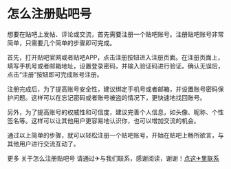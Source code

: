 # 怎么注册贴吧号

想要在贴吧上发帖、评论或交流，首先需要注册一个贴吧账号。注册贴吧账号非常简单，只需要几个简单的步骤即可完成。

首先，打开贴吧官网或者贴吧APP，点击注册按钮进入注册页面。在注册页面上，填写手机号或者邮箱地址，设置登录密码，并输入验证码进行验证。确认无误后，点击“注册”按钮即可完成账号注册。

注册完成后，为了提高账号安全性，建议绑定手机号或者邮箱，并设置账号密码保护问题。这样可以在忘记密码或者账号被盗的情况下，更快速地找回账号。

另外，为了提高账号的权威性和可信度，建议完善个人信息，如头像、昵称、个性签名等。这样可以让其他用户更容易地认识你，也可以增加交流的机会。

通过以上简单的步骤，就可以轻松注册一个贴吧账号，开始在贴吧上畅所欲言，与其他用户进行交流互动了。

更多 关于怎么注册贴吧号 请通过✈与我们联系，感谢阅读，谢谢！[点这✈里联系](https://ads.k02.cc)